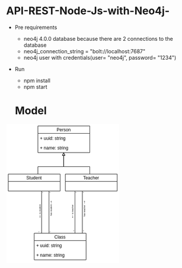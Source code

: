 # API-REST-Node-Js-with-Neo4j-

  * Pre requirements
     * neo4j 4.0.0 database because there are 2 connections to the database
     * neo4j_connection_string = "bolt://localhost:7687"
     * neo4j user with credentials(user= "neo4j", password= "1234")


  * Run
    * npm install
    * npm start
    
    # Model
  ![project model](model.png)
